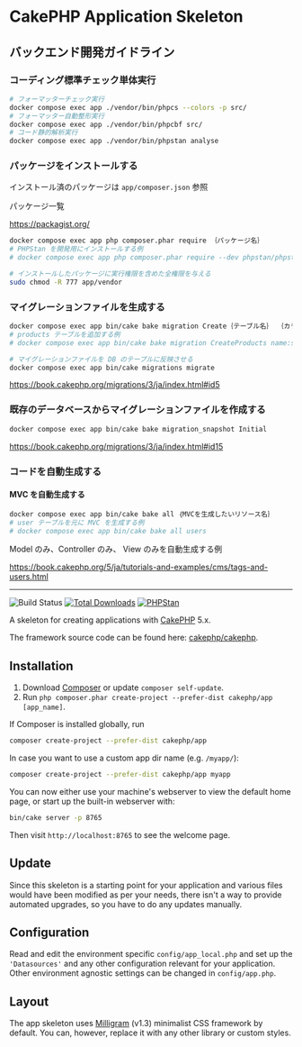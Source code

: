 # CakePHP Application Skeleton

## バックエンド開発ガイドライン

### コーディング標準チェック単体実行

```bash
# フォーマッターチェック実行
docker compose exec app ./vendor/bin/phpcs --colors -p src/
# フォーマッター自動整形実行
docker compose exec app ./vendor/bin/phpcbf src/
# コード静的解析実行
docker compose exec app ./vendor/bin/phpstan analyse
```

### パッケージをインストールする

インストール済のパッケージは `app/composer.json` 参照

パッケージ一覧

<https://packagist.org/>

```bash
docker compose exec app php composer.phar require ｛パッケージ名｝
# PHPStan を開発用にインストールする例
# docker compose exec app php composer.phar require --dev phpstan/phpstan

# インストールしたパッケージに実行権限を含めた全権限を与える
sudo chmod -R 777 app/vendor
```

### マイグレーションファイルを生成する

```bash
docker compose exec app bin/cake bake migration Create｛テーブル名｝ ｛カラム名｝:｛型名｝
# products テーブルを追加する例
# docker compose exec app bin/cake bake migration CreateProducts name:string description:text created modified

# マイグレーションファイルを DB のテーブルに反映させる
docker compose exec app bin/cake migrations migrate
```

<https://book.cakephp.org/migrations/3/ja/index.html#id5>

### 既存のデータベースからマイグレーションファイルを作成する

```bash
docker compose exec app bin/cake bake migration_snapshot Initial
```

<https://book.cakephp.org/migrations/3/ja/index.html#id15>

### コードを自動生成する

#### MVC を自動生成する

```bash
docker compose exec app bin/cake bake all ｛MVCを生成したいリソース名｝
# user テーブルを元に MVC を生成する例
# docker compose exec app bin/cake bake all users
```

Model のみ、Controller のみ、 View のみを自動生成する例

<https://book.cakephp.org/5/ja/tutorials-and-examples/cms/tags-and-users.html>

---

![Build Status](https://github.com/cakephp/app/actions/workflows/ci.yml/badge.svg?branch=5.x)
[![Total Downloads](https://img.shields.io/packagist/dt/cakephp/app.svg?style=flat-square)](https://packagist.org/packages/cakephp/app)
[![PHPStan](https://img.shields.io/badge/PHPStan-level%208-brightgreen.svg?style=flat-square)](https://github.com/phpstan/phpstan)

A skeleton for creating applications with [CakePHP](https://cakephp.org) 5.x.

The framework source code can be found here: [cakephp/cakephp](https://github.com/cakephp/cakephp).

## Installation

1. Download [Composer](https://getcomposer.org/doc/00-intro.md) or update `composer self-update`.
2. Run `php composer.phar create-project --prefer-dist cakephp/app [app_name]`.

If Composer is installed globally, run

```bash
composer create-project --prefer-dist cakephp/app
```

In case you want to use a custom app dir name (e.g. `/myapp/`):

```bash
composer create-project --prefer-dist cakephp/app myapp
```

You can now either use your machine's webserver to view the default home page, or start
up the built-in webserver with:

```bash
bin/cake server -p 8765
```

Then visit `http://localhost:8765` to see the welcome page.

## Update

Since this skeleton is a starting point for your application and various files
would have been modified as per your needs, there isn't a way to provide
automated upgrades, so you have to do any updates manually.

## Configuration

Read and edit the environment specific `config/app_local.php` and set up the
`'Datasources'` and any other configuration relevant for your application.
Other environment agnostic settings can be changed in `config/app.php`.

## Layout

The app skeleton uses [Milligram](https://milligram.io/) (v1.3) minimalist CSS
framework by default. You can, however, replace it with any other library or
custom styles.
